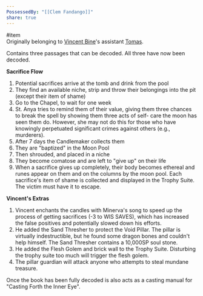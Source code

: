 ```yaml
---  
PossessedBy: "[[Clem Fandango]]"  
share: true  
---  
```

#item  
Originally belonging to [Vincent Bine](Vincent%20Bine.md)'s assistant [Tomas](Tomas.md).  
  
Contains three passages that can be decoded. All three have now been decoded.  
  
**Sacrifice Flow**   
1. Potential sacrifices arrive at the tomb and drink from the pool  
2. They find an available niche, strip and throw their belongings into the pit (except their item of shame)  
3. Go to the Chapel, to wait for one week  
4. St. Anya tries to remind them of their value, giving them three chances to break the spell by showing them three acts of self- care the moon has seen them do. However, she may not do this for those who have knowingly perpetuated significant crimes against others (e.g., murderers).  
5. After 7 days the Candlemaker collects them  
6. They are "baptized" in the Moon Pool   
7. Then shrouded, and placed in a niche  
8. They become comatose and are left to "give up" on their life  
9. When a sacrifice gives up completely, their body becomes ethereal and runes appear on them and on the columns by the moon pool. Each sacrifice's item of shame is collected and displayed in the Trophy Suite. The victim must have it to escape.  
  
**Vincent's Extras**  
1. Vincent enchants the candles with Minerva's song to speed up the process of getting sacrifices (-3 to WIS SAVES), which has increased the false positives and potentially slowed down his efforts.  
2. He added the Sand Thresher to protect the Void Pillar. The pillar is virtually indestructible, but he found some dragon bones and couldn't help himself. The Sand Thresher contains a 10,000SP soul stone.  
3. He added the Flesh Golem and brick wall to the Trophy Suite. Disturbing the trophy suite too much will trigger the flesh golem.  
4. The pillar guardian will attack anyone who attempts to steal mundane treasure.  
  
Once the book has been fully decoded is also acts as a casting manual for "Casting Forth the Inner Eye".  
